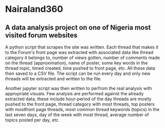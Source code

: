 # Nairaland360
## A data analysis project on one of Nigeria most visited forum websites

A python script that scrapes the site was written. Each thread that makes it to the Forum's front page was extracted with associated data like thread category it belongs to, number of views gotten, number of comments made on the thread (approximation), name of poster, some key words in the thread topic, timed created, time pushed to front page, etc. All these data then saved to a CSV file. The script can be run every day and only new threads will be extracted and written to the file.

Another jupyter script was then written to perfrom the real analysis with appropriate visuals. Few analysis are performed against the already extracted data, these include hour-period of the day threads are mostly pushed to the front page, thread category with most threads, top posters with mostfront page threads, most common thread keywords (topics) in the last seven days, day of the week with most thread, average number of topics posted per day, etc.

